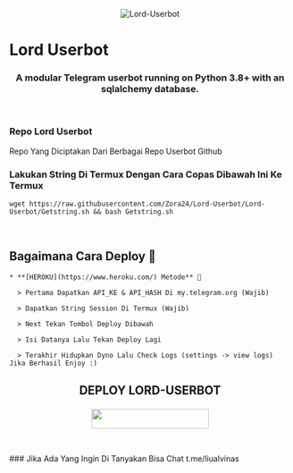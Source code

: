 <p align="center">
    <img alt="Lord-Userbot" src="https://img.shields.io/badge/LORD%20VERSION-4.+-brightgreen"/>
    
# Lord Userbot

<h3 align="center">A modular Telegram userbot running on Python 3.8+ with an sqlalchemy database.</h3>
<p align="center">&nbsp;</p>

### Repo Lord Userbot
Repo Yang Diciptakan Dari Berbagai Repo Userbot Github


### Lakukan String Di Termux Dengan Cara Copas Dibawah Ini Ke Termux

```
wget https://raw.githubusercontent.com/Zora24/Lord-Userbot/Lord-Userbot/Getstring.sh && bash Getstring.sh
```
<br>

## Bagaimana Cara Deploy 👷

```
* **[HEROKU](https://www.heroku.com/) Metode** 🔧

  > Pertama Dapatkan API_KE & API_HASH Di my.telegram.org (Wajib)

  > Dapatkan String Session Di Termux (Wajib)

  > Next Tekan Tombol Deploy Dibawah

  > Isi Datanya Lalu Tekan Deploy Lagi

  > Terakhir Hidupkan Dyno Lalu Check Logs (settings -> view logs) Jika Berhasil Enjoy :)
```

## <p align="center">DEPLOY LORD-USERBOT</p>


<p align="center"><a href="https://heroku.com/deploy?template=https://github.com/Zora24/Lord-Userbot/tree/Lord-Userbot"> <img src="https://img.shields.io/badge/Deploy%20Ke%20Heroku-magenta?style=flat&logo=heroku" width="210" height="34.45" /></a></p>

<br>
</p>
### Jika Ada Yang Ingin Di Tanyakan Bisa Chat t.me/liualvinas
